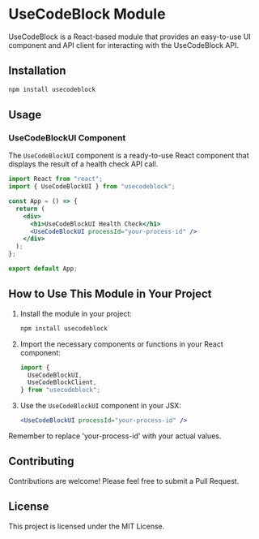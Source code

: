 # UseCodeBlock Module

UseCodeBlock is a React-based module that provides an easy-to-use UI component and API client for interacting with the UseCodeBlock API.

## Installation

```bash
npm install usecodeblock
```

## Usage

### UseCodeBlockUI Component

The `UseCodeBlockUI` component is a ready-to-use React component that displays the result of a health check API call.

```jsx
import React from "react";
import { UseCodeBlockUI } from "usecodeblock";

const App = () => {
  return (
    <div>
      <h1>UseCodeBlockUI Health Check</h1>
      <UseCodeBlockUI processId="your-process-id" />
    </div>
  );
};

export default App;
```

## How to Use This Module in Your Project

1. Install the module in your project:

   ```bash
   npm install usecodeblock
   ```

2. Import the necessary components or functions in your React component:

   ```jsx
   import {
     UseCodeBlockUI,
     UseCodeBlockClient,
   } from "usecodeblock";
   ```

3. Use the `UseCodeBlockUI` component in your JSX:

   ```jsx
   <UseCodeBlockUI processId="your-process-id" />
   ```

Remember to replace 'your-process-id' with your actual values.

## Contributing

Contributions are welcome! Please feel free to submit a Pull Request.

## License

This project is licensed under the MIT License.
